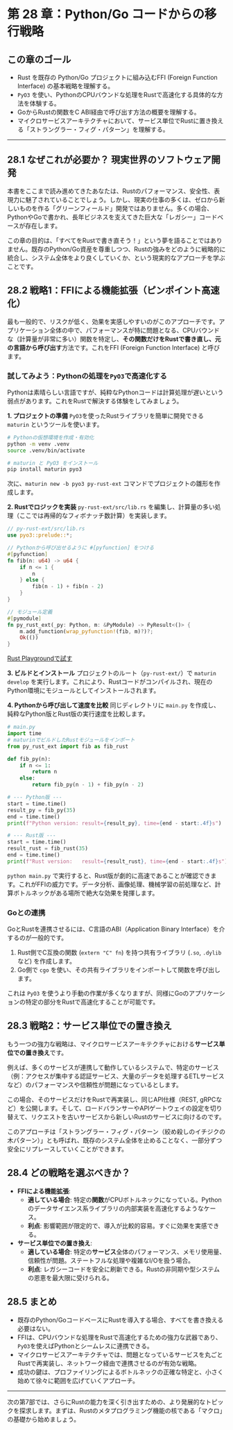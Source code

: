 # 第 28 章：Python/Go コードからの移行戦略

## この章のゴール
- Rust を既存の Python/Go プロジェクトに組み込むFFI (Foreign Function Interface) の基本戦略を理解する。
- `PyO3` を使い、PythonのCPUバウンドな処理をRustで高速化する具体的な方法を体験する。
- GoからRustの関数をC ABI経由で呼び出す方法の概要を理解する。
- マイクロサービスアーキテクチャにおいて、サービス単位でRustに置き換える「ストラングラー・フィグ・パターン」を理解する。

---

## 28.1 なぜこれが必要か？ 現実世界のソフトウェア開発

本書をここまで読み進めてきたあなたは、Rustのパフォーマンス、安全性、表現力に魅了されていることでしょう。しかし、現実の仕事の多くは、ゼロから新しいものを作る「グリーンフィールド」開発ではありません。多くの場合、PythonやGoで書かれ、長年ビジネスを支えてきた巨大な「レガシー」コードベースが存在します。

この章の目的は、「すべてをRustで書き直そう！」という夢を語ることではありません。既存のPython/Go資産を尊重しつつ、Rustの強みをどのように戦略的に統合し、システム全体をより良くしていくか、という現実的なアプローチを学ぶことです。

## 28.2 戦略1：FFIによる機能拡張（ピンポイント高速化）

最も一般的で、リスクが低く、効果を実感しやすいのがこのアプローチです。アプリケーション全体の中で、パフォーマンスが特に問題となる、CPUバウンドな（計算量が非常に多い）関数を特定し、**その関数だけをRustで書き直し、元の言語から呼び出す**方法です。これをFFI (Foreign Function Interface) と呼びます。

### 試してみよう：Pythonの処理を`PyO3`で高速化する

Pythonは素晴らしい言語ですが、純粋なPythonコードは計算処理が遅いという弱点があります。これをRustで解決する体験をしてみましょう。

**1. プロジェクトの準備**
`PyO3`を使ったRustライブラリを簡単に開発できる `maturin` というツールを使います。

```bash
# Pythonの仮想環境を作成・有効化
python -m venv .venv
source .venv/bin/activate

# maturin と PyO3 をインストール
pip install maturin pyo3
```

次に、`maturin new -b pyo3 py-rust-ext` コマンドでプロジェクトの雛形を作成します。

**2. Rustでロジックを実装**
`py-rust-ext/src/lib.rs` を編集し、計算量の多い処理（ここでは再帰的なフィボナッチ数計算）を実装します。

```rust
// py-rust-ext/src/lib.rs
use pyo3::prelude::*;

// Pythonから呼び出せるように #[pyfunction] をつける
#[pyfunction]
fn fib(n: u64) -> u64 {
    if n <= 1 {
        n
    } else {
        fib(n - 1) + fib(n - 2)
    }
}

// モジュール定義
#[pymodule]
fn py_rust_ext(_py: Python, m: &PyModule) -> PyResult<()> {
    m.add_function(wrap_pyfunction!(fib, m)?)?;
    Ok(())
}
```
[Rust Playgroundで試す](https://play.rust-lang.org/?version=stable&mode=debug&edition=2021&code=//%20py-rust-ext/src/lib.rs%0Ause%20pyo3%3A%3Aprelude%3A%3A%2A%3B%0A%0A//%20Python%E3%81%8B%E3%82%89%E5%91%BC%E3%81%B3%E5%87%BA%E3%81%9B%E3%82%8B%E3%82%88%E3%81%86%E3%81%AB%20%23%5Bpyfunction%5D%20%E3%82%92%E3%81%A4%E3%81%91%E3%82%8B%0A%23%5Bpyfunction%5D%0Afn%20fib%28n%3A%20u64%29%20-%3E%20u64%20%7B%0A%20%20%20%20if%20n%20%3C%3D%201%20%7B%0A%20%20%20%20%20%20%20%20n%0A%20%20%20%20%7D%20else%20%7B%0A%20%20%20%20%20%20%20%20fib%28n%20-%201%29%20%2B%20fib%28n%20-%202%29%0A%20%20%20%20%7D%0A%7D%0A%0A//%20%E3%83%A2%E3%82%B8%E3%83%A5%E3%83%BC%E3%83%AB%E5%AE%9A%E7%BE%A9%0A%23%5Bpymodule%5D%0Afn%20py_rust_ext%28_py%3A%20Python%2C%20m%3A%20%26PyModule%29%20-%3E%20PyResult%3C%28%29%3E%20%7B%0A%20%20%20%20m.add_function%28wrap_pyfunction%21%28fib%2C%20m%29%3F%29%3F%3B%0A%20%20%20%20Ok%28%28%29%29%0A%7D)

**3. ビルドとインストール**
プロジェクトのルート（`py-rust-ext/`）で `maturin develop` を実行します。これにより、Rustコードがコンパイルされ、現在のPython環境にモジュールとしてインストールされます。

**4. Pythonから呼び出して速度を比較**
同じディレクトリに `main.py` を作成し、純粋なPython版とRust版の実行速度を比較します。

```python
# main.py
import time
# maturinでビルドしたRustモジュールをインポート
from py_rust_ext import fib as fib_rust

def fib_py(n):
    if n <= 1:
        return n
    else:
        return fib_py(n - 1) + fib_py(n - 2)

# --- Python版 ---
start = time.time()
result_py = fib_py(35)
end = time.time()
print(f"Python version: result={result_py}, time={end - start:.4f}s")

# --- Rust版 ---
start = time.time()
result_rust = fib_rust(35)
end = time.time()
print(f"Rust version:   result={result_rust}, time={end - start:.4f}s")
```

`python main.py` で実行すると、Rust版が劇的に高速であることが確認できます。これがFFIの威力です。データ分析、画像処理、機械学習の前処理など、計算ボトルネックがある場所で絶大な効果を発揮します。

### Goとの連携

GoとRustを連携させるには、C言語のABI（Application Binary Interface）を介するのが一般的です。

1.  Rust側でC互換の関数 (`extern "C" fn`) を持つ共有ライブラリ (`.so`, `.dylib`など) を作成します。
2.  Go側で `cgo` を使い、その共有ライブラリをインポートして関数を呼び出します。

これは `PyO3` を使うより手動の作業が多くなりますが、同様にGoのアプリケーションの特定の部分をRustで高速化することが可能です。

## 28.3 戦略2：サービス単位での置き換え

もう一つの強力な戦略は、マイクロサービスアーキテクチャにおける**サービス単位での置き換え**です。

例えば、多くのサービスが連携して動作しているシステムで、特定のサービス（例：アクセスが集中する認証サービス、大量のデータを処理するETLサービスなど）のパフォーマンスや信頼性が問題になっているとします。

この場合、そのサービスだけをRustで再実装し、同じAPI仕様（REST, gRPCなど）を公開します。そして、ロードバランサーやAPIゲートウェイの設定を切り替えて、リクエストを古いサービスから新しいRustのサービスに向けるのです。

このアプローチは「ストラングラー・フィグ・パターン（絞め殺しのイチジクの木パターン）」とも呼ばれ、既存のシステム全体を止めることなく、一部分ずつ安全にリプレースしていくことができます。

## 28.4 どの戦略を選ぶべきか？

- **FFIによる機能拡張**:
  - **適している場合**: 特定の**関数**がCPUボトルネックになっている。Pythonのデータサイエンス系ライブラリの内部実装を高速化するようなケース。
  - **利点**: 影響範囲が限定的で、導入が比較的容易。すぐに効果を実感できる。
- **サービス単位での置き換え**:
  - **適している場合**: 特定の**サービス**全体のパフォーマンス、メモリ使用量、信頼性が問題。ステートフルな処理や複雑なI/Oを扱う場合。
  - **利点**: レガシーコードを安全に刷新できる。Rustの非同期や型システムの恩恵を最大限に受けられる。

## 28.5 まとめ

- 既存のPython/GoコードベースにRustを導入する場合、すべてを書き換える必要はない。
- FFIは、CPUバウンドな処理をRustで高速化するための強力な武器であり、`PyO3`を使えばPythonとシームレスに連携できる。
- マイクロサービスアーキテクチャでは、問題となっているサービスを丸ごとRustで再実装し、ネットワーク経由で連携させるのが有効な戦略。
- 成功の鍵は、プロファイリングによるボトルネックの正確な特定と、小さく始めて徐々に範囲を広げていくアプローチ。

---

次の第7部では、さらにRustの能力を深く引き出すための、より発展的なトピックを探求します。まずは、Rustのメタプログラミング機能の核である「マクロ」の基礎から始めましょう。

